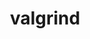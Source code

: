 ---
title: "valgrind"
layout: cache
categories: [package, develop]
meta: {"compilers": ["gcc@11.4.0", "gcc@13.2.0", "gcc@13.3.0"], "num_specs": 230, "num_specs_by_stack": {"e4s": 10, "ml-linux-aarch64-cpu": 54, "ml-linux-aarch64-cuda": 56, "ml-linux-x86_64-cpu": 54, "ml-linux-x86_64-cuda": 56, "root": 230}, "oss": ["ubuntu22.04", "ubuntu24.04"], "platforms": ["linux"], "stacks": ["e4s", "ml-linux-aarch64-cpu", "ml-linux-aarch64-cuda", "ml-linux-x86_64-cpu", "ml-linux-x86_64-cuda", "root"], "targets": ["aarch64", "x86_64_v3"], "versions": ["3.23.0", "3.24.0", "3.25.1"]}
spec_details: [{"compiler": "gcc@13.2.0", "hash": "22qlzxeekqyqksdrlsyqpg5eafohynbr", "os": "ubuntu24.04", "platform": "linux", "size": "-", "stacks": ["ml-linux-x86_64-cuda", "root"], "target": "x86_64_v3", "variants": ["+boost", "build_system=autotools", "libs:=shared,static", "+mpi", "+only64bit", "~ubsan"], "versions": ["3.24.0"]}, {"compiler": "gcc@13.2.0", "hash": "26brirrsz5l6ty5f3ppqgaju2anxxdu3", "os": "ubuntu24.04", "platform": "linux", "size": "-", "stacks": ["ml-linux-aarch64-cuda", "root"], "target": "aarch64", "variants": ["+boost", "build_system=autotools", "libs:=shared,static", "+mpi", "+only64bit", "~ubsan"], "versions": ["3.24.0"]}, {"compiler": "gcc@13.2.0", "hash": "27qethtl73kdmt3iw5wtqrot3gskrwjf", "os": "ubuntu24.04", "platform": "linux", "size": "-", "stacks": ["ml-linux-x86_64-cuda", "root"], "target": "x86_64_v3", "variants": ["+boost", "build_system=autotools", "libs:=shared,static", "+mpi", "+only64bit", "~ubsan"], "versions": ["3.24.0"]}, {"compiler": "gcc@13.2.0", "hash": "2cexy5lybykwvqpkk466whb63gr6zouc", "os": "ubuntu24.04", "platform": "linux", "size": "-", "stacks": ["ml-linux-x86_64-cuda", "root"], "target": "x86_64_v3", "variants": ["+boost", "build_system=autotools", "libs:=shared,static", "+mpi", "+only64bit", "~ubsan"], "versions": ["3.24.0"]}, {"compiler": "gcc@13.2.0", "hash": "2diotxsrzn2riw6fc6sc2c3wqjkyyrjg", "os": "ubuntu24.04", "platform": "linux", "size": "-", "stacks": ["ml-linux-x86_64-cuda", "root"], "target": "x86_64_v3", "variants": ["+boost", "build_system=autotools", "libs:=shared,static", "+mpi", "+only64bit", "~ubsan"], "versions": ["3.24.0"]}, {"compiler": "gcc@13.2.0", "hash": "2dq353m6r3orfm4jspkm5synma5y2iqg", "os": "ubuntu24.04", "platform": "linux", "size": "-", "stacks": ["ml-linux-x86_64-cpu", "root"], "target": "x86_64_v3", "variants": ["+boost", "build_system=autotools", "libs:=shared,static", "+mpi", "+only64bit", "~ubsan"], "versions": ["3.24.0"]}, {"compiler": "gcc@13.2.0", "hash": "2fselui73hwp7wqmhmgqwjtopveqne2s", "os": "ubuntu24.04", "platform": "linux", "size": "-", "stacks": ["ml-linux-x86_64-cpu", "root"], "target": "x86_64_v3", "variants": ["+boost", "build_system=autotools", "libs:=shared,static", "+mpi", "+only64bit", "~ubsan"], "versions": ["3.24.0"]}, {"compiler": "gcc@13.2.0", "hash": "2lwmy52vgvffwqbam3ce7ucmu5wmk634", "os": "ubuntu24.04", "platform": "linux", "size": "-", "stacks": ["ml-linux-aarch64-cpu", "root"], "target": "aarch64", "variants": ["+boost", "build_system=autotools", "libs:=shared,static", "+mpi", "+only64bit", "~ubsan"], "versions": ["3.25.1"]}, {"compiler": "gcc@13.2.0", "hash": "2o4tsrxzgiiwgmo6fmuelop2mmoihg73", "os": "ubuntu24.04", "platform": "linux", "size": "-", "stacks": ["ml-linux-aarch64-cuda", "root"], "target": "aarch64", "variants": ["+boost", "build_system=autotools", "libs:=shared,static", "+mpi", "+only64bit", "~ubsan"], "versions": ["3.25.1"]}, {"compiler": "gcc@13.2.0", "hash": "2oga54tlylzpszwqtvqk65jrt54fpxd6", "os": "ubuntu24.04", "platform": "linux", "size": "-", "stacks": ["ml-linux-aarch64-cpu", "root"], "target": "aarch64", "variants": ["+boost", "build_system=autotools", "libs:=shared,static", "+mpi", "+only64bit", "~ubsan"], "versions": ["3.25.1"]}, {"compiler": "gcc@13.2.0", "hash": "2t5hf6rrihtkn43yjdui77nlzvkaxdd7", "os": "ubuntu24.04", "platform": "linux", "size": "-", "stacks": ["ml-linux-x86_64-cpu", "root"], "target": "x86_64_v3", "variants": ["+boost", "build_system=autotools", "libs:=shared,static", "+mpi", "+only64bit", "~ubsan"], "versions": ["3.24.0"]}, {"compiler": "gcc@13.2.0", "hash": "2tawsnenks3xo37vgnn47csbus7npern", "os": "ubuntu24.04", "platform": "linux", "size": "-", "stacks": ["ml-linux-x86_64-cuda", "root"], "target": "x86_64_v3", "variants": ["+boost", "build_system=autotools", "libs:=shared,static", "+mpi", "+only64bit", "~ubsan"], "versions": ["3.25.1"]}, {"compiler": "gcc@13.2.0", "hash": "2th3fye6umlklraqcij5dd45xdjb5j5i", "os": "ubuntu24.04", "platform": "linux", "size": "-", "stacks": ["ml-linux-aarch64-cpu", "root"], "target": "aarch64", "variants": ["+boost", "build_system=autotools", "libs:=shared,static", "+mpi", "+only64bit", "~ubsan"], "versions": ["3.25.1"]}, {"compiler": "gcc@13.2.0", "hash": "2uc6fgbu3v6ywyk4vtjrcpt2wnad6nv2", "os": "ubuntu24.04", "platform": "linux", "size": "-", "stacks": ["ml-linux-aarch64-cpu", "root"], "target": "aarch64", "variants": ["+boost", "build_system=autotools", "libs:=shared,static", "+mpi", "+only64bit", "~ubsan"], "versions": ["3.24.0"]}, {"compiler": "gcc@13.2.0", "hash": "2xld5ekgzitcnn2ovrpo6e45huy3na26", "os": "ubuntu24.04", "platform": "linux", "size": "-", "stacks": ["ml-linux-aarch64-cuda", "root"], "target": "aarch64", "variants": ["+boost", "build_system=autotools", "libs:=shared,static", "+mpi", "+only64bit", "~ubsan"], "versions": ["3.25.1"]}, {"compiler": "gcc@13.2.0", "hash": "33qpyxltxeg4ukukzqcmtuonpwh2jj3n", "os": "ubuntu24.04", "platform": "linux", "size": "-", "stacks": ["ml-linux-aarch64-cpu", "root"], "target": "aarch64", "variants": ["+boost", "build_system=autotools", "libs:=shared,static", "+mpi", "+only64bit", "~ubsan"], "versions": ["3.25.1"]}, {"compiler": "gcc@13.2.0", "hash": "35xxfhr452wi3amn2lzwlcxso22uyvmy", "os": "ubuntu24.04", "platform": "linux", "size": "-", "stacks": ["ml-linux-aarch64-cpu", "root"], "target": "aarch64", "variants": ["+boost", "build_system=autotools", "libs:=shared,static", "+mpi", "+only64bit", "~ubsan"], "versions": ["3.24.0"]}, {"compiler": "gcc@13.2.0", "hash": "3mfzvrjihplqjiu73y6zpritnak4unus", "os": "ubuntu24.04", "platform": "linux", "size": "-", "stacks": ["ml-linux-x86_64-cuda", "root"], "target": "x86_64_v3", "variants": ["+boost", "build_system=autotools", "libs:=shared,static", "+mpi", "+only64bit", "~ubsan"], "versions": ["3.24.0"]}, {"compiler": "gcc@13.2.0", "hash": "3zxo7q66n7ykurzgotzh3n72svjqcsm2", "os": "ubuntu24.04", "platform": "linux", "size": "-", "stacks": ["ml-linux-x86_64-cuda", "root"], "target": "x86_64_v3", "variants": ["+boost", "build_system=autotools", "libs:=shared,static", "+mpi", "+only64bit", "~ubsan"], "versions": ["3.25.1"]}, {"compiler": "gcc@13.2.0", "hash": "4g2otyibgwr2aodonuro6zxenik5mpoy", "os": "ubuntu24.04", "platform": "linux", "size": "-", "stacks": ["ml-linux-x86_64-cuda", "root"], "target": "x86_64_v3", "variants": ["+boost", "build_system=autotools", "libs:=shared,static", "+mpi", "+only64bit", "~ubsan"], "versions": ["3.25.1"]}, {"compiler": "gcc@13.2.0", "hash": "4gpbbh7m43qdxk2ibmcuziqspsigwb6e", "os": "ubuntu24.04", "platform": "linux", "size": "-", "stacks": ["ml-linux-aarch64-cuda", "root"], "target": "aarch64", "variants": ["+boost", "build_system=autotools", "libs:=shared,static", "+mpi", "+only64bit", "~ubsan"], "versions": ["3.24.0"]}, {"compiler": "gcc@13.2.0", "hash": "4rjmrjf2b6yupldqf4qup5jpspul6ecb", "os": "ubuntu24.04", "platform": "linux", "size": "-", "stacks": ["ml-linux-aarch64-cuda", "root"], "target": "aarch64", "variants": ["+boost", "build_system=autotools", "libs:=shared,static", "+mpi", "+only64bit", "~ubsan"], "versions": ["3.25.1"]}, {"compiler": "gcc@13.2.0", "hash": "5b65loxcp2bsw6ar77czfhkn6box5lsr", "os": "ubuntu24.04", "platform": "linux", "size": "-", "stacks": ["ml-linux-aarch64-cpu", "root"], "target": "aarch64", "variants": ["+boost", "build_system=autotools", "libs:=shared,static", "+mpi", "+only64bit", "~ubsan"], "versions": ["3.25.1"]}, {"compiler": "gcc@13.2.0", "hash": "5ep53tus67jvs7yaasq57qlmhb5u6wmy", "os": "ubuntu24.04", "platform": "linux", "size": "-", "stacks": ["ml-linux-aarch64-cpu", "root"], "target": "aarch64", "variants": ["+boost", "build_system=autotools", "libs:=shared,static", "+mpi", "+only64bit", "~ubsan"], "versions": ["3.24.0"]}, {"compiler": "gcc@13.2.0", "hash": "5jojpm4rlbi2kmkbxi5usozneuktrbgo", "os": "ubuntu24.04", "platform": "linux", "size": "-", "stacks": ["ml-linux-aarch64-cpu", "root"], "target": "aarch64", "variants": ["+boost", "build_system=autotools", "libs:=shared,static", "+mpi", "+only64bit", "~ubsan"], "versions": ["3.25.1"]}, {"compiler": "gcc@13.2.0", "hash": "5jz6wlgz2333pllxoxigdowqojsyt3gk", "os": "ubuntu24.04", "platform": "linux", "size": "-", "stacks": ["ml-linux-x86_64-cuda", "root"], "target": "x86_64_v3", "variants": ["+boost", "build_system=autotools", "libs:=shared,static", "+mpi", "+only64bit", "~ubsan"], "versions": ["3.23.0"]}, {"compiler": "gcc@13.2.0", "hash": "5ow6bpnpfsivpxevwxfgk6exjrddqzma", "os": "ubuntu24.04", "platform": "linux", "size": "-", "stacks": ["ml-linux-aarch64-cuda", "root"], "target": "aarch64", "variants": ["+boost", "build_system=autotools", "libs:=shared,static", "+mpi", "+only64bit", "~ubsan"], "versions": ["3.24.0"]}, {"compiler": "gcc@13.2.0", "hash": "5vim2qchvlell3ib4v4n7naorhjeunvl", "os": "ubuntu24.04", "platform": "linux", "size": "-", "stacks": ["ml-linux-x86_64-cpu", "root"], "target": "x86_64_v3", "variants": ["+boost", "build_system=autotools", "libs:=shared,static", "+mpi", "+only64bit", "~ubsan"], "versions": ["3.23.0"]}, {"compiler": "gcc@13.2.0", "hash": "5y56mi5o57uputlb6oovbotmxhpcdu3p", "os": "ubuntu24.04", "platform": "linux", "size": "-", "stacks": ["ml-linux-x86_64-cpu", "root"], "target": "x86_64_v3", "variants": ["+boost", "build_system=autotools", "libs:=shared,static", "+mpi", "+only64bit", "~ubsan"], "versions": ["3.24.0"]}, {"compiler": "gcc@13.2.0", "hash": "5zj2lw2fejuejz4h4yqkqgnenctyrh3b", "os": "ubuntu24.04", "platform": "linux", "size": "-", "stacks": ["ml-linux-aarch64-cuda", "root"], "target": "aarch64", "variants": ["+boost", "build_system=autotools", "libs:=shared,static", "+mpi", "+only64bit", "~ubsan"], "versions": ["3.24.0"]}, {"compiler": "gcc@13.2.0", "hash": "63aepcyldwyi4rdxss3f76oeqnnbjhph", "os": "ubuntu24.04", "platform": "linux", "size": "-", "stacks": ["ml-linux-aarch64-cuda", "root"], "target": "aarch64", "variants": ["+boost", "build_system=autotools", "libs:=shared,static", "+mpi", "+only64bit", "~ubsan"], "versions": ["3.24.0"]}, {"compiler": "gcc@13.2.0", "hash": "63yaobgg2q6aq5cwvbgvakfvporc7o35", "os": "ubuntu24.04", "platform": "linux", "size": "-", "stacks": ["ml-linux-x86_64-cuda", "root"], "target": "x86_64_v3", "variants": ["+boost", "build_system=autotools", "libs:=shared,static", "+mpi", "+only64bit", "~ubsan"], "versions": ["3.24.0"]}, {"compiler": "gcc@13.2.0", "hash": "6am26fe4pgdznryjptgizqitt6ozdyrt", "os": "ubuntu24.04", "platform": "linux", "size": "-", "stacks": ["ml-linux-x86_64-cpu", "root"], "target": "x86_64_v3", "variants": ["+boost", "build_system=autotools", "libs:=shared,static", "+mpi", "+only64bit", "~ubsan"], "versions": ["3.24.0"]}, {"compiler": "gcc@13.2.0", "hash": "6eiym644jveakyrs2kyp554smubqpnno", "os": "ubuntu24.04", "platform": "linux", "size": "-", "stacks": ["ml-linux-x86_64-cuda", "root"], "target": "x86_64_v3", "variants": ["+boost", "build_system=autotools", "libs:=shared,static", "+mpi", "+only64bit", "~ubsan"], "versions": ["3.24.0"]}, {"compiler": "gcc@13.2.0", "hash": "6hskpp7ual4l4wysf2xdf6qphj2as5dc", "os": "ubuntu24.04", "platform": "linux", "size": "-", "stacks": ["ml-linux-aarch64-cuda", "root"], "target": "aarch64", "variants": ["+boost", "build_system=autotools", "libs:=shared,static", "+mpi", "+only64bit", "~ubsan"], "versions": ["3.25.1"]}, {"compiler": "gcc@13.3.0", "hash": "6y5jbuis5o357zhat4742kxd7cfbtpx6", "os": "ubuntu24.04", "platform": "linux", "size": "-", "stacks": ["ml-linux-aarch64-cuda", "root"], "target": "aarch64", "variants": ["+boost", "build_system=autotools", "libs:=shared,static", "+mpi", "+only64bit", "~ubsan"], "versions": ["3.25.1"]}, {"compiler": "gcc@13.2.0", "hash": "6yiywcol3cxqewg426lhxuv6np7bqhed", "os": "ubuntu24.04", "platform": "linux", "size": "-", "stacks": ["ml-linux-x86_64-cuda", "root"], "target": "x86_64_v3", "variants": ["+boost", "build_system=autotools", "libs:=shared,static", "+mpi", "+only64bit", "~ubsan"], "versions": ["3.24.0"]}, {"compiler": "gcc@13.2.0", "hash": "72sv5f65uk2zvie2sg3qynszpjegu2g2", "os": "ubuntu24.04", "platform": "linux", "size": "-", "stacks": ["ml-linux-x86_64-cpu", "root"], "target": "x86_64_v3", "variants": ["+boost", "build_system=autotools", "libs:=shared,static", "+mpi", "+only64bit", "~ubsan"], "versions": ["3.25.1"]}, {"compiler": "gcc@13.2.0", "hash": "72tan7hjyeoie56gfkswhjoitsxqx5kg", "os": "ubuntu24.04", "platform": "linux", "size": "-", "stacks": ["ml-linux-aarch64-cpu", "root"], "target": "aarch64", "variants": ["+boost", "build_system=autotools", "libs:=shared,static", "+mpi", "+only64bit", "~ubsan"], "versions": ["3.24.0"]}, {"compiler": "gcc@11.4.0", "hash": "73rwnq3e5dkzxa6ssxdxbsaymqflghfg", "os": "ubuntu22.04", "platform": "linux", "size": "-", "stacks": ["e4s", "root"], "target": "x86_64_v3", "variants": ["+boost", "build_system=autotools", "libs:=shared,static", "+mpi", "+only64bit", "~ubsan"], "versions": ["3.25.1"]}, {"compiler": "gcc@13.2.0", "hash": "77he2kvmx42alwdba2fnlm4gczvm5zw5", "os": "ubuntu24.04", "platform": "linux", "size": "-", "stacks": ["ml-linux-x86_64-cuda", "root"], "target": "x86_64_v3", "variants": ["+boost", "build_system=autotools", "libs:=shared,static", "+mpi", "+only64bit", "~ubsan"], "versions": ["3.25.1"]}, {"compiler": "gcc@13.2.0", "hash": "7a5yjziif2ndbgt2dbjsp5prbjuib4by", "os": "ubuntu24.04", "platform": "linux", "size": "-", "stacks": ["ml-linux-x86_64-cpu", "root"], "target": "x86_64_v3", "variants": ["+boost", "build_system=autotools", "libs:=shared,static", "+mpi", "+only64bit", "~ubsan"], "versions": ["3.25.1"]}, {"compiler": "gcc@13.2.0", "hash": "7bebvbuymrtnz22dlyoa7h53kxdjyiu6", "os": "ubuntu24.04", "platform": "linux", "size": "-", "stacks": ["ml-linux-x86_64-cuda", "root"], "target": "x86_64_v3", "variants": ["+boost", "build_system=autotools", "libs:=shared,static", "+mpi", "+only64bit", "~ubsan"], "versions": ["3.24.0"]}, {"compiler": "gcc@13.2.0", "hash": "7wpm2w3hrvjxgjxfvxcfyvghypdoq67k", "os": "ubuntu24.04", "platform": "linux", "size": "-", "stacks": ["ml-linux-aarch64-cpu", "root"], "target": "aarch64", "variants": ["+boost", "build_system=autotools", "libs:=shared,static", "+mpi", "+only64bit", "~ubsan"], "versions": ["3.24.0"]}, {"compiler": "gcc@13.2.0", "hash": "7yjaim7fjljuxpbhyts2pgieyt6hecil", "os": "ubuntu24.04", "platform": "linux", "size": "-", "stacks": ["ml-linux-aarch64-cpu", "root"], "target": "aarch64", "variants": ["+boost", "build_system=autotools", "libs:=shared,static", "+mpi", "+only64bit", "~ubsan"], "versions": ["3.25.1"]}, {"compiler": "gcc@13.2.0", "hash": "a4sdor5seqbcygelgfmpe5fdjba2qwhu", "os": "ubuntu24.04", "platform": "linux", "size": "-", "stacks": ["ml-linux-x86_64-cpu", "root"], "target": "x86_64_v3", "variants": ["+boost", "build_system=autotools", "libs:=shared,static", "+mpi", "+only64bit", "~ubsan"], "versions": ["3.24.0"]}, {"compiler": "gcc@13.2.0", "hash": "a4zjs6ykiirrazv254ouwubu6m3nrwbb", "os": "ubuntu24.04", "platform": "linux", "size": "-", "stacks": ["ml-linux-aarch64-cuda", "root"], "target": "aarch64", "variants": ["+boost", "build_system=autotools", "libs:=shared,static", "+mpi", "+only64bit", "~ubsan"], "versions": ["3.24.0"]}, {"compiler": "gcc@13.3.0", "hash": "aalf2223tyns7n4p24rta2c47ejqyu2t", "os": "ubuntu24.04", "platform": "linux", "size": "-", "stacks": ["ml-linux-aarch64-cuda", "root"], "target": "aarch64", "variants": ["+boost", "build_system=autotools", "libs:=shared,static", "+mpi", "+only64bit", "~ubsan"], "versions": ["3.25.1"]}, {"compiler": "gcc@13.2.0", "hash": "ab3csadlellifillfnvva47tu6jfg2x6", "os": "ubuntu24.04", "platform": "linux", "size": "-", "stacks": ["ml-linux-aarch64-cuda", "root"], "target": "aarch64", "variants": ["+boost", "build_system=autotools", "libs:=shared,static", "+mpi", "+only64bit", "~ubsan"], "versions": ["3.24.0"]}, {"compiler": "gcc@13.2.0", "hash": "agjqfmc3s7j5ockqrc4cwgyxdcsafkeq", "os": "ubuntu24.04", "platform": "linux", "size": "-", "stacks": ["ml-linux-aarch64-cuda", "root"], "target": "aarch64", "variants": ["+boost", "build_system=autotools", "libs:=shared,static", "+mpi", "+only64bit", "~ubsan"], "versions": ["3.24.0"]}, {"compiler": "gcc@13.2.0", "hash": "aiuhkcffdsaonza3o2e3uwqzuqe65u3b", "os": "ubuntu24.04", "platform": "linux", "size": "-", "stacks": ["ml-linux-x86_64-cuda", "root"], "target": "x86_64_v3", "variants": ["+boost", "build_system=autotools", "libs:=shared,static", "+mpi", "+only64bit", "~ubsan"], "versions": ["3.24.0"]}, {"compiler": "gcc@13.2.0", "hash": "ajhtxk53ztdmn62dvmepfbpxekbixpqe", "os": "ubuntu24.04", "platform": "linux", "size": "-", "stacks": ["ml-linux-x86_64-cuda", "root"], "target": "x86_64_v3", "variants": ["+boost", "build_system=autotools", "libs:=shared,static", "+mpi", "+only64bit", "~ubsan"], "versions": ["3.24.0"]}, {"compiler": "gcc@13.2.0", "hash": "alsnh5eirzytmolbvvw3eih3msh3ugcl", "os": "ubuntu24.04", "platform": "linux", "size": "-", "stacks": ["ml-linux-x86_64-cpu", "root"], "target": "x86_64_v3", "variants": ["+boost", "build_system=autotools", "libs:=shared,static", "+mpi", "+only64bit", "~ubsan"], "versions": ["3.25.1"]}, {"compiler": "gcc@13.2.0", "hash": "aowcs5cqyjz72wc7zqyeehhjbeuvyrpw", "os": "ubuntu24.04", "platform": "linux", "size": "-", "stacks": ["ml-linux-x86_64-cpu", "root"], "target": "x86_64_v3", "variants": ["+boost", "build_system=autotools", "libs:=shared,static", "+mpi", "+only64bit", "~ubsan"], "versions": ["3.24.0"]}, {"compiler": "gcc@11.4.0", "hash": "ayc4zbmigpn7iqdxkxuao26qlx4dm4kb", "os": "ubuntu22.04", "platform": "linux", "size": "-", "stacks": ["e4s", "root"], "target": "x86_64_v3", "variants": ["+boost", "build_system=autotools", "libs:=shared,static", "+mpi", "+only64bit", "~ubsan"], "versions": ["3.25.1"]}, {"compiler": "gcc@13.2.0", "hash": "aztahwdthw5ad2agjwh7vl6dj4mnqhpr", "os": "ubuntu24.04", "platform": "linux", "size": "-", "stacks": ["ml-linux-aarch64-cpu", "root"], "target": "aarch64", "variants": ["+boost", "build_system=autotools", "libs:=shared,static", "+mpi", "+only64bit", "~ubsan"], "versions": ["3.25.1"]}, {"compiler": "gcc@13.2.0", "hash": "b6ej6f67pq5un7l5fcexexr3fmdnhrgo", "os": "ubuntu24.04", "platform": "linux", "size": "-", "stacks": ["ml-linux-aarch64-cpu", "root"], "target": "aarch64", "variants": ["+boost", "build_system=autotools", "libs:=shared,static", "+mpi", "+only64bit", "~ubsan"], "versions": ["3.24.0"]}, {"compiler": "gcc@13.2.0", "hash": "b7afz5xh6a5jgkugkydl5eemy4s6vnky", "os": "ubuntu24.04", "platform": "linux", "size": "-", "stacks": ["ml-linux-aarch64-cpu", "root"], "target": "aarch64", "variants": ["+boost", "build_system=autotools", "libs:=shared,static", "+mpi", "+only64bit", "~ubsan"], "versions": ["3.24.0"]}, {"compiler": "gcc@13.2.0", "hash": "bk3ob5s75qhivfmygyh7kwfhbblv2klq", "os": "ubuntu24.04", "platform": "linux", "size": "-", "stacks": ["ml-linux-x86_64-cuda", "root"], "target": "x86_64_v3", "variants": ["+boost", "build_system=autotools", "libs:=shared,static", "+mpi", "+only64bit", "~ubsan"], "versions": ["3.25.1"]}, {"compiler": "gcc@13.2.0", "hash": "bo4u7sbqsx77d6lnsw222nmod76u5wqu", "os": "ubuntu24.04", "platform": "linux", "size": "-", "stacks": ["ml-linux-x86_64-cuda", "root"], "target": "x86_64_v3", "variants": ["+boost", "build_system=autotools", "libs:=shared,static", "+mpi", "+only64bit", "~ubsan"], "versions": ["3.25.1"]}, {"compiler": "gcc@13.2.0", "hash": "bruqewdhp5pmy5dvigj5y4g4iha53pji", "os": "ubuntu24.04", "platform": "linux", "size": "-", "stacks": ["ml-linux-aarch64-cuda", "root"], "target": "aarch64", "variants": ["+boost", "build_system=autotools", "libs:=shared,static", "+mpi", "+only64bit", "~ubsan"], "versions": ["3.24.0"]}, {"compiler": "gcc@13.2.0", "hash": "bu4vd7lmi73cz4hwyydn2lf6ejcgyd5m", "os": "ubuntu24.04", "platform": "linux", "size": "-", "stacks": ["ml-linux-x86_64-cuda", "root"], "target": "x86_64_v3", "variants": ["+boost", "build_system=autotools", "libs:=shared,static", "+mpi", "+only64bit", "~ubsan"], "versions": ["3.24.0"]}, {"compiler": "gcc@13.2.0", "hash": "bxmr7xpzofrwzeime4xkg7f5vxh5rgwp", "os": "ubuntu24.04", "platform": "linux", "size": "-", "stacks": ["ml-linux-x86_64-cpu", "root"], "target": "x86_64_v3", "variants": ["+boost", "build_system=autotools", "libs:=shared,static", "+mpi", "+only64bit", "~ubsan"], "versions": ["3.24.0"]}, {"compiler": "gcc@13.2.0", "hash": "bxztkthwbx4hsly6si2elgkjryqlo6tx", "os": "ubuntu24.04", "platform": "linux", "size": "-", "stacks": ["ml-linux-aarch64-cuda", "root"], "target": "aarch64", "variants": ["+boost", "build_system=autotools", "libs:=shared,static", "+mpi", "+only64bit", "~ubsan"], "versions": ["3.24.0"]}, {"compiler": "gcc@13.2.0", "hash": "c2nsepu6be7v3hnyri265op3qoyvdcyy", "os": "ubuntu24.04", "platform": "linux", "size": "-", "stacks": ["ml-linux-aarch64-cpu", "root"], "target": "aarch64", "variants": ["+boost", "build_system=autotools", "libs:=shared,static", "+mpi", "+only64bit", "~ubsan"], "versions": ["3.24.0"]}, {"compiler": "gcc@13.2.0", "hash": "c2rvom2shoky2shj77vdk422rfopgluw", "os": "ubuntu24.04", "platform": "linux", "size": "-", "stacks": ["ml-linux-aarch64-cuda", "root"], "target": "aarch64", "variants": ["+boost", "build_system=autotools", "libs:=shared,static", "+mpi", "+only64bit", "~ubsan"], "versions": ["3.24.0"]}, {"compiler": "gcc@13.2.0", "hash": "c2zfe3xge5b4nqrwqqj6ga7apo5d2gmh", "os": "ubuntu24.04", "platform": "linux", "size": "-", "stacks": ["ml-linux-x86_64-cpu", "root"], "target": "x86_64_v3", "variants": ["+boost", "build_system=autotools", "libs:=shared,static", "+mpi", "+only64bit", "~ubsan"], "versions": ["3.25.1"]}, {"compiler": "gcc@13.2.0", "hash": "cfjnmpljyeukslmeqbanwswtaup2x5zf", "os": "ubuntu24.04", "platform": "linux", "size": "-", "stacks": ["ml-linux-aarch64-cuda", "root"], "target": "aarch64", "variants": ["+boost", "build_system=autotools", "libs:=shared,static", "+mpi", "+only64bit", "~ubsan"], "versions": ["3.23.0"]}, {"compiler": "gcc@13.2.0", "hash": "cgn4fyddi3klliyk4dghfevwgbrdy32e", "os": "ubuntu24.04", "platform": "linux", "size": "-", "stacks": ["ml-linux-aarch64-cpu", "root"], "target": "aarch64", "variants": ["+boost", "build_system=autotools", "libs:=shared,static", "+mpi", "+only64bit", "~ubsan"], "versions": ["3.24.0"]}, {"compiler": "gcc@13.2.0", "hash": "cxzg3ad3rjnne4jnh3rq6oveharn7kzb", "os": "ubuntu24.04", "platform": "linux", "size": "-", "stacks": ["ml-linux-aarch64-cpu", "root"], "target": "aarch64", "variants": ["+boost", "build_system=autotools", "libs:=shared,static", "+mpi", "+only64bit", "~ubsan"], "versions": ["3.24.0"]}, {"compiler": "gcc@13.2.0", "hash": "d3pt675tlqq5ymbur2dik6gf5nkuc7mz", "os": "ubuntu24.04", "platform": "linux", "size": "-", "stacks": ["ml-linux-aarch64-cuda", "root"], "target": "aarch64", "variants": ["+boost", "build_system=autotools", "libs:=shared,static", "+mpi", "+only64bit", "~ubsan"], "versions": ["3.24.0"]}, {"compiler": "gcc@13.2.0", "hash": "d5dh25hwew4vbcvt2socw2hisdehgz4t", "os": "ubuntu24.04", "platform": "linux", "size": "-", "stacks": ["ml-linux-aarch64-cpu", "root"], "target": "aarch64", "variants": ["+boost", "build_system=autotools", "libs:=shared,static", "+mpi", "+only64bit", "~ubsan"], "versions": ["3.24.0"]}, {"compiler": "gcc@13.2.0", "hash": "d73bhsu77vsyl7l5534w4b2wsakvjryc", "os": "ubuntu24.04", "platform": "linux", "size": "-", "stacks": ["ml-linux-aarch64-cuda", "root"], "target": "aarch64", "variants": ["+boost", "build_system=autotools", "libs:=shared,static", "+mpi", "+only64bit", "~ubsan"], "versions": ["3.24.0"]}, {"compiler": "gcc@13.2.0", "hash": "de5chyqhzda3vl2wabfxwjx62jwtoc7h", "os": "ubuntu24.04", "platform": "linux", "size": "-", "stacks": ["ml-linux-aarch64-cpu", "root"], "target": "aarch64", "variants": ["+boost", "build_system=autotools", "libs:=shared,static", "+mpi", "+only64bit", "~ubsan"], "versions": ["3.24.0"]}, {"compiler": "gcc@13.2.0", "hash": "djy3oez5chocegrv7knx6pn4q7al6q36", "os": "ubuntu24.04", "platform": "linux", "size": "-", "stacks": ["ml-linux-aarch64-cpu", "root"], "target": "aarch64", "variants": ["+boost", "build_system=autotools", "libs:=shared,static", "+mpi", "+only64bit", "~ubsan"], "versions": ["3.24.0"]}, {"compiler": "gcc@13.2.0", "hash": "dlvk2loqzfp4fa6lrl5qompcdnoslcnj", "os": "ubuntu24.04", "platform": "linux", "size": "-", "stacks": ["ml-linux-x86_64-cuda", "root"], "target": "x86_64_v3", "variants": ["+boost", "build_system=autotools", "libs:=shared,static", "+mpi", "+only64bit", "~ubsan"], "versions": ["3.24.0"]}, {"compiler": "gcc@13.2.0", "hash": "dm6ryd65rfhczyqqddbfghf7loc2kdxi", "os": "ubuntu24.04", "platform": "linux", "size": "-", "stacks": ["ml-linux-aarch64-cuda", "root"], "target": "aarch64", "variants": ["+boost", "build_system=autotools", "libs:=shared,static", "+mpi", "+only64bit", "~ubsan"], "versions": ["3.24.0"]}, {"compiler": "gcc@11.4.0", "hash": "doan4q2sngpfnulgsy6xakknaufohwup", "os": "ubuntu22.04", "platform": "linux", "size": "-", "stacks": ["e4s", "root"], "target": "x86_64_v3", "variants": ["+boost", "build_system=autotools", "libs:=shared,static", "+mpi", "+only64bit", "~ubsan"], "versions": ["3.25.1"]}, {"compiler": "gcc@13.2.0", "hash": "dr3cqle3o5ssa7kyw2xom6f55ig3it64", "os": "ubuntu24.04", "platform": "linux", "size": "-", "stacks": ["ml-linux-aarch64-cuda", "root"], "target": "aarch64", "variants": ["+boost", "build_system=autotools", "libs:=shared,static", "+mpi", "+only64bit", "~ubsan"], "versions": ["3.24.0"]}, {"compiler": "gcc@13.2.0", "hash": "dricw35ionnmimqp3m3scvlolfznyx75", "os": "ubuntu24.04", "platform": "linux", "size": "-", "stacks": ["ml-linux-x86_64-cpu", "root"], "target": "x86_64_v3", "variants": ["+boost", "build_system=autotools", "libs:=shared,static", "+mpi", "+only64bit", "~ubsan"], "versions": ["3.25.1"]}, {"compiler": "gcc@13.2.0", "hash": "drzjpa75ksuq4rujckb4mv2qgaoxd7sv", "os": "ubuntu24.04", "platform": "linux", "size": "-", "stacks": ["ml-linux-x86_64-cpu", "root"], "target": "x86_64_v3", "variants": ["+boost", "build_system=autotools", "libs:=shared,static", "+mpi", "+only64bit", "~ubsan"], "versions": ["3.23.0"]}, {"compiler": "gcc@13.2.0", "hash": "dz2kwimabti2koqtix7t53gf6qun62tw", "os": "ubuntu24.04", "platform": "linux", "size": "-", "stacks": ["ml-linux-aarch64-cuda", "root"], "target": "aarch64", "variants": ["+boost", "build_system=autotools", "libs:=shared,static", "+mpi", "+only64bit", "~ubsan"], "versions": ["3.25.1"]}, {"compiler": "gcc@13.2.0", "hash": "dzetjhkdlx24ort4a35zhmsxbu5veblc", "os": "ubuntu24.04", "platform": "linux", "size": "-", "stacks": ["ml-linux-aarch64-cuda", "root"], "target": "aarch64", "variants": ["+boost", "build_system=autotools", "libs:=shared,static", "+mpi", "+only64bit", "~ubsan"], "versions": ["3.24.0"]}, {"compiler": "gcc@13.2.0", "hash": "emddde6mtgpbpgenlfyszyhnyoxdpna3", "os": "ubuntu24.04", "platform": "linux", "size": "-", "stacks": ["ml-linux-x86_64-cpu", "root"], "target": "x86_64_v3", "variants": ["+boost", "build_system=autotools", "libs:=shared,static", "+mpi", "+only64bit", "~ubsan"], "versions": ["3.24.0"]}, {"compiler": "gcc@13.2.0", "hash": "euzlvlu4uxeliop55nqfsggplctwjpxz", "os": "ubuntu24.04", "platform": "linux", "size": "-", "stacks": ["ml-linux-aarch64-cuda", "root"], "target": "aarch64", "variants": ["+boost", "build_system=autotools", "libs:=shared,static", "+mpi", "+only64bit", "~ubsan"], "versions": ["3.24.0"]}, {"compiler": "gcc@13.2.0", "hash": "exbgyj5cymqfrtcktzvtrexfffndrog5", "os": "ubuntu24.04", "platform": "linux", "size": "-", "stacks": ["ml-linux-x86_64-cpu", "root"], "target": "x86_64_v3", "variants": ["+boost", "build_system=autotools", "libs:=shared,static", "+mpi", "+only64bit", "~ubsan"], "versions": ["3.25.1"]}, {"compiler": "gcc@13.2.0", "hash": "f2sco3qipdxdlejsnidpglwxbgclunzt", "os": "ubuntu24.04", "platform": "linux", "size": "-", "stacks": ["ml-linux-aarch64-cuda", "root"], "target": "aarch64", "variants": ["+boost", "build_system=autotools", "libs:=shared,static", "+mpi", "+only64bit", "~ubsan"], "versions": ["3.24.0"]}, {"compiler": "gcc@13.2.0", "hash": "fciu7z4k6kqkkn2c4kafshyt5exqog6s", "os": "ubuntu24.04", "platform": "linux", "size": "-", "stacks": ["ml-linux-x86_64-cuda", "root"], "target": "x86_64_v3", "variants": ["+boost", "build_system=autotools", "libs:=shared,static", "+mpi", "+only64bit", "~ubsan"], "versions": ["3.25.1"]}, {"compiler": "gcc@13.2.0", "hash": "fcqlk25yj4ouer7s5gqzmp7kosfyatsw", "os": "ubuntu24.04", "platform": "linux", "size": "-", "stacks": ["ml-linux-aarch64-cpu", "root"], "target": "aarch64", "variants": ["+boost", "build_system=autotools", "libs:=shared,static", "+mpi", "+only64bit", "~ubsan"], "versions": ["3.25.1"]}, {"compiler": "gcc@13.2.0", "hash": "fgfyzuxdkb3vlcbcrwytnjswrhxn6ing", "os": "ubuntu24.04", "platform": "linux", "size": "-", "stacks": ["ml-linux-x86_64-cpu", "root"], "target": "x86_64_v3", "variants": ["+boost", "build_system=autotools", "libs:=shared,static", "+mpi", "+only64bit", "~ubsan"], "versions": ["3.24.0"]}, {"compiler": "gcc@13.2.0", "hash": "fsqfx5z5cylr3vbfjzcdtpedbslsdeoy", "os": "ubuntu24.04", "platform": "linux", "size": "-", "stacks": ["ml-linux-aarch64-cuda", "root"], "target": "aarch64", "variants": ["+boost", "build_system=autotools", "libs:=shared,static", "+mpi", "+only64bit", "~ubsan"], "versions": ["3.25.1"]}, {"compiler": "gcc@13.2.0", "hash": "futy4k7m5fratkka6xywpyomkqffab4u", "os": "ubuntu24.04", "platform": "linux", "size": "-", "stacks": ["ml-linux-x86_64-cuda", "root"], "target": "x86_64_v3", "variants": ["+boost", "build_system=autotools", "libs:=shared,static", "+mpi", "+only64bit", "~ubsan"], "versions": ["3.24.0"]}, {"compiler": "gcc@13.2.0", "hash": "fxe2expgev7dusaunkihiwad7lhjmy3u", "os": "ubuntu24.04", "platform": "linux", "size": "-", "stacks": ["ml-linux-x86_64-cuda", "root"], "target": "x86_64_v3", "variants": ["+boost", "build_system=autotools", "libs:=shared,static", "+mpi", "+only64bit", "~ubsan"], "versions": ["3.24.0"]}, {"compiler": "gcc@13.2.0", "hash": "fxit6fkmwm7fz33srk7u3noe7iwt7kbg", "os": "ubuntu24.04", "platform": "linux", "size": "-", "stacks": ["ml-linux-x86_64-cuda", "root"], "target": "x86_64_v3", "variants": ["+boost", "build_system=autotools", "libs:=shared,static", "+mpi", "+only64bit", "~ubsan"], "versions": ["3.24.0"]}, {"compiler": "gcc@13.2.0", "hash": "fzp3mz5avdcl5ov67xihu5jrd4khfz4q", "os": "ubuntu24.04", "platform": "linux", "size": "-", "stacks": ["ml-linux-aarch64-cpu", "root"], "target": "aarch64", "variants": ["+boost", "build_system=autotools", "libs:=shared,static", "+mpi", "+only64bit", "~ubsan"], "versions": ["3.24.0"]}, {"compiler": "gcc@13.2.0", "hash": "g2pkpwgg4mraxibnlf4fk54nyatfzeau", "os": "ubuntu24.04", "platform": "linux", "size": "-", "stacks": ["ml-linux-x86_64-cpu", "root"], "target": "x86_64_v3", "variants": ["+boost", "build_system=autotools", "libs:=shared,static", "+mpi", "+only64bit", "~ubsan"], "versions": ["3.25.1"]}, {"compiler": "gcc@13.2.0", "hash": "ga7mbr3sgfksr55vlvd2exepznqwtjlz", "os": "ubuntu24.04", "platform": "linux", "size": "-", "stacks": ["ml-linux-x86_64-cuda", "root"], "target": "x86_64_v3", "variants": ["+boost", "build_system=autotools", "libs:=shared,static", "+mpi", "+only64bit", "~ubsan"], "versions": ["3.24.0"]}, {"compiler": "gcc@13.2.0", "hash": "ghwobksvacsek46i5l6qbx3kwyfjfpc4", "os": "ubuntu24.04", "platform": "linux", "size": "-", "stacks": ["ml-linux-aarch64-cpu", "root"], "target": "aarch64", "variants": ["+boost", "build_system=autotools", "libs:=shared,static", "+mpi", "+only64bit", "~ubsan"], "versions": ["3.24.0"]}, {"compiler": "gcc@13.2.0", "hash": "gsgtmxfcxzu2llhktimxwkqgzn5pbbbw", "os": "ubuntu24.04", "platform": "linux", "size": "-", "stacks": ["ml-linux-x86_64-cuda", "root"], "target": "x86_64_v3", "variants": ["+boost", "build_system=autotools", "libs:=shared,static", "+mpi", "+only64bit", "~ubsan"], "versions": ["3.24.0"]}, {"compiler": "gcc@13.2.0", "hash": "gvgstumjlktq3fclpi4ga32copmgn7sv", "os": "ubuntu24.04", "platform": "linux", "size": "-", "stacks": ["ml-linux-x86_64-cpu", "root"], "target": "x86_64_v3", "variants": ["+boost", "build_system=autotools", "libs:=shared,static", "+mpi", "+only64bit", "~ubsan"], "versions": ["3.24.0"]}, {"compiler": "gcc@13.2.0", "hash": "gvsypzp2vxkxpbnd4wnkbuzdtt32m6pi", "os": "ubuntu24.04", "platform": "linux", "size": "-", "stacks": ["ml-linux-x86_64-cpu", "root"], "target": "x86_64_v3", "variants": ["+boost", "build_system=autotools", "libs:=shared,static", "+mpi", "+only64bit", "~ubsan"], "versions": ["3.24.0"]}, {"compiler": "gcc@13.2.0", "hash": "h4ccl3kgw67fy6hilx3rdq4qpaxhxdyp", "os": "ubuntu24.04", "platform": "linux", "size": "-", "stacks": ["ml-linux-aarch64-cuda", "root"], "target": "aarch64", "variants": ["+boost", "build_system=autotools", "libs:=shared,static", "+mpi", "+only64bit", "~ubsan"], "versions": ["3.24.0"]}, {"compiler": "gcc@13.2.0", "hash": "h4eovcqkijdtlctyeshopv2xpydcfptw", "os": "ubuntu24.04", "platform": "linux", "size": "-", "stacks": ["ml-linux-aarch64-cuda", "root"], "target": "aarch64", "variants": ["+boost", "build_system=autotools", "libs:=shared,static", "+mpi", "+only64bit", "~ubsan"], "versions": ["3.24.0"]}, {"compiler": "gcc@13.2.0", "hash": "h7iy23qpllxi5u74d4j6af5rnybv4axo", "os": "ubuntu24.04", "platform": "linux", "size": "-", "stacks": ["ml-linux-aarch64-cuda", "root"], "target": "aarch64", "variants": ["+boost", "build_system=autotools", "libs:=shared,static", "+mpi", "+only64bit", "~ubsan"], "versions": ["3.24.0"]}, {"compiler": "gcc@13.2.0", "hash": "hahx25hw3nk27qa4vxdyipiuhcpgcc6w", "os": "ubuntu24.04", "platform": "linux", "size": "-", "stacks": ["ml-linux-aarch64-cpu", "root"], "target": "aarch64", "variants": ["+boost", "build_system=autotools", "libs:=shared,static", "+mpi", "+only64bit", "~ubsan"], "versions": ["3.25.1"]}, {"compiler": "gcc@13.2.0", "hash": "haufcyb7jcjn6rhexs2j2jjbin6bxr34", "os": "ubuntu24.04", "platform": "linux", "size": "-", "stacks": ["ml-linux-x86_64-cuda", "root"], "target": "x86_64_v3", "variants": ["+boost", "build_system=autotools", "libs:=shared,static", "+mpi", "+only64bit", "~ubsan"], "versions": ["3.23.0"]}, {"compiler": "gcc@13.2.0", "hash": "hdlqksvgl53zacquut3s5uud5b6vc3w2", "os": "ubuntu24.04", "platform": "linux", "size": "-", "stacks": ["ml-linux-x86_64-cpu", "root"], "target": "x86_64_v3", "variants": ["+boost", "build_system=autotools", "libs:=shared,static", "+mpi", "+only64bit", "~ubsan"], "versions": ["3.25.1"]}, {"compiler": "gcc@13.2.0", "hash": "hf2jyxleqr2aqbs5xsw7zy2dbyokuctd", "os": "ubuntu24.04", "platform": "linux", "size": "-", "stacks": ["ml-linux-x86_64-cpu", "root"], "target": "x86_64_v3", "variants": ["+boost", "build_system=autotools", "libs:=shared,static", "+mpi", "+only64bit", "~ubsan"], "versions": ["3.24.0"]}, {"compiler": "gcc@13.2.0", "hash": "hihelf3x5qyrm6gacpvfph4ui7srqvfi", "os": "ubuntu24.04", "platform": "linux", "size": "-", "stacks": ["ml-linux-aarch64-cpu", "root"], "target": "aarch64", "variants": ["+boost", "build_system=autotools", "libs:=shared,static", "+mpi", "+only64bit", "~ubsan"], "versions": ["3.24.0"]}, {"compiler": "gcc@13.2.0", "hash": "hpnktyj3o7uxfywbofxcpkfgbvwshwby", "os": "ubuntu24.04", "platform": "linux", "size": "-", "stacks": ["ml-linux-aarch64-cuda", "root"], "target": "aarch64", "variants": ["+boost", "build_system=autotools", "libs:=shared,static", "+mpi", "+only64bit", "~ubsan"], "versions": ["3.25.1"]}, {"compiler": "gcc@13.2.0", "hash": "hvnz2ewg6ujkmmwso3mrrbjsxivhsz6t", "os": "ubuntu24.04", "platform": "linux", "size": "-", "stacks": ["ml-linux-aarch64-cuda", "root"], "target": "aarch64", "variants": ["+boost", "build_system=autotools", "libs:=shared,static", "+mpi", "+only64bit", "~ubsan"], "versions": ["3.24.0"]}, {"compiler": "gcc@13.2.0", "hash": "hvuiz6ea6xvzd3qyrkntpuw4vwov4nph", "os": "ubuntu24.04", "platform": "linux", "size": "-", "stacks": ["ml-linux-x86_64-cuda", "root"], "target": "x86_64_v3", "variants": ["+boost", "build_system=autotools", "libs:=shared,static", "+mpi", "+only64bit", "~ubsan"], "versions": ["3.24.0"]}, {"compiler": "gcc@13.2.0", "hash": "i5ghdevhgcvzy2r3ms2yzog7pn4jfqzs", "os": "ubuntu24.04", "platform": "linux", "size": "-", "stacks": ["ml-linux-aarch64-cpu", "root"], "target": "aarch64", "variants": ["+boost", "build_system=autotools", "libs:=shared,static", "+mpi", "+only64bit", "~ubsan"], "versions": ["3.24.0"]}, {"compiler": "gcc@13.2.0", "hash": "i5p64dd2erohnkxmlxgzqjxgcak5glqm", "os": "ubuntu24.04", "platform": "linux", "size": "-", "stacks": ["ml-linux-x86_64-cuda", "root"], "target": "x86_64_v3", "variants": ["+boost", "build_system=autotools", "libs:=shared,static", "+mpi", "+only64bit", "~ubsan"], "versions": ["3.24.0"]}, {"compiler": "gcc@13.2.0", "hash": "ibwzvdgo223kbxo4cjqb2n235pib3hy4", "os": "ubuntu24.04", "platform": "linux", "size": "-", "stacks": ["ml-linux-x86_64-cuda", "root"], "target": "x86_64_v3", "variants": ["+boost", "build_system=autotools", "libs:=shared,static", "+mpi", "+only64bit", "~ubsan"], "versions": ["3.24.0"]}, {"compiler": "gcc@13.2.0", "hash": "icdmhszdb5gwaicekpage4f3gvb2chan", "os": "ubuntu24.04", "platform": "linux", "size": "-", "stacks": ["ml-linux-x86_64-cpu", "root"], "target": "x86_64_v3", "variants": ["+boost", "build_system=autotools", "libs:=shared,static", "+mpi", "+only64bit", "~ubsan"], "versions": ["3.25.1"]}, {"compiler": "gcc@13.3.0", "hash": "ii467rvfwpkfmopes3wof6dkto53zxp5", "os": "ubuntu24.04", "platform": "linux", "size": "-", "stacks": ["ml-linux-x86_64-cuda", "root"], "target": "x86_64_v3", "variants": ["+boost", "build_system=autotools", "libs:=shared,static", "+mpi", "+only64bit", "~ubsan"], "versions": ["3.25.1"]}, {"compiler": "gcc@13.2.0", "hash": "is3z26fr6dziohawbyrds4hqnedojzc6", "os": "ubuntu24.04", "platform": "linux", "size": "-", "stacks": ["ml-linux-aarch64-cpu", "root"], "target": "aarch64", "variants": ["+boost", "build_system=autotools", "libs:=shared,static", "+mpi", "+only64bit", "~ubsan"], "versions": ["3.24.0"]}, {"compiler": "gcc@11.4.0", "hash": "iyq5fhhz26cebzyq4tcor5yfiffiio3q", "os": "ubuntu22.04", "platform": "linux", "size": "-", "stacks": ["e4s", "root"], "target": "x86_64_v3", "variants": ["+boost", "build_system=autotools", "libs:=shared,static", "+mpi", "+only64bit", "~ubsan"], "versions": ["3.25.1"]}, {"compiler": "gcc@13.2.0", "hash": "iz63yrza44pxujdygdojciyafyhld6h7", "os": "ubuntu24.04", "platform": "linux", "size": "-", "stacks": ["ml-linux-aarch64-cuda", "root"], "target": "aarch64", "variants": ["+boost", "build_system=autotools", "libs:=shared,static", "+mpi", "+only64bit", "~ubsan"], "versions": ["3.25.1"]}, {"compiler": "gcc@13.2.0", "hash": "j4mvnwygc5yzk5rgskwfzmnh7ignezuo", "os": "ubuntu24.04", "platform": "linux", "size": "-", "stacks": ["ml-linux-aarch64-cpu", "root"], "target": "aarch64", "variants": ["+boost", "build_system=autotools", "libs:=shared,static", "+mpi", "+only64bit", "~ubsan"], "versions": ["3.25.1"]}, {"compiler": "gcc@13.2.0", "hash": "ja46bdbpgw3lohdq7spsmynnz5dpwjwn", "os": "ubuntu24.04", "platform": "linux", "size": "-", "stacks": ["ml-linux-aarch64-cpu", "root"], "target": "aarch64", "variants": ["+boost", "build_system=autotools", "libs:=shared,static", "+mpi", "+only64bit", "~ubsan"], "versions": ["3.24.0"]}, {"compiler": "gcc@13.3.0", "hash": "jg2ip66qnhdigl6ti6xcow3zjhbsjubw", "os": "ubuntu24.04", "platform": "linux", "size": "-", "stacks": ["ml-linux-aarch64-cpu", "root"], "target": "aarch64", "variants": ["+boost", "build_system=autotools", "libs:=shared,static", "+mpi", "+only64bit", "~ubsan"], "versions": ["3.25.1"]}, {"compiler": "gcc@13.2.0", "hash": "jjdytiqvyn7pdw4t242yl77gvcsoni2o", "os": "ubuntu24.04", "platform": "linux", "size": "-", "stacks": ["ml-linux-aarch64-cuda", "root"], "target": "aarch64", "variants": ["+boost", "build_system=autotools", "libs:=shared,static", "+mpi", "+only64bit", "~ubsan"], "versions": ["3.24.0"]}, {"compiler": "gcc@13.2.0", "hash": "jjk7kdvvbfcdxk4i5c3cmoawwepizsez", "os": "ubuntu24.04", "platform": "linux", "size": "-", "stacks": ["ml-linux-aarch64-cpu", "root"], "target": "aarch64", "variants": ["+boost", "build_system=autotools", "libs:=shared,static", "+mpi", "+only64bit", "~ubsan"], "versions": ["3.25.1"]}, {"compiler": "gcc@13.2.0", "hash": "jxv5wwyv5ky33n5j2f7esccqijoyqigm", "os": "ubuntu24.04", "platform": "linux", "size": "-", "stacks": ["ml-linux-x86_64-cuda", "root"], "target": "x86_64_v3", "variants": ["+boost", "build_system=autotools", "libs:=shared,static", "+mpi", "+only64bit", "~ubsan"], "versions": ["3.25.1"]}, {"compiler": "gcc@13.2.0", "hash": "k2e7hu7an4d35y4rswhrqu7zgsz67pwm", "os": "ubuntu24.04", "platform": "linux", "size": "-", "stacks": ["ml-linux-x86_64-cuda", "root"], "target": "x86_64_v3", "variants": ["+boost", "build_system=autotools", "libs:=shared,static", "+mpi", "+only64bit", "~ubsan"], "versions": ["3.24.0"]}, {"compiler": "gcc@13.2.0", "hash": "kbwna2h2tgqfw564hv3yf44tv2v5ejqs", "os": "ubuntu24.04", "platform": "linux", "size": "-", "stacks": ["ml-linux-aarch64-cpu", "root"], "target": "aarch64", "variants": ["+boost", "build_system=autotools", "libs:=shared,static", "+mpi", "+only64bit", "~ubsan"], "versions": ["3.23.0"]}, {"compiler": "gcc@13.2.0", "hash": "kdf2l6hijj7ca5dnbdxdxymwhl64lrvz", "os": "ubuntu24.04", "platform": "linux", "size": "-", "stacks": ["ml-linux-aarch64-cpu", "root"], "target": "aarch64", "variants": ["+boost", "build_system=autotools", "libs:=shared,static", "+mpi", "+only64bit", "~ubsan"], "versions": ["3.25.1"]}, {"compiler": "gcc@13.2.0", "hash": "kdwpibae4mkfxnhgfpcf7sb6rq56qmoc", "os": "ubuntu24.04", "platform": "linux", "size": "-", "stacks": ["ml-linux-aarch64-cpu", "root"], "target": "aarch64", "variants": ["+boost", "build_system=autotools", "libs:=shared,static", "+mpi", "+only64bit", "~ubsan"], "versions": ["3.24.0"]}, {"compiler": "gcc@13.2.0", "hash": "kehhl76kxoww35gfiwvbjtbwbjndi5lu", "os": "ubuntu24.04", "platform": "linux", "size": "-", "stacks": ["ml-linux-aarch64-cuda", "root"], "target": "aarch64", "variants": ["+boost", "build_system=autotools", "libs:=shared,static", "+mpi", "+only64bit", "~ubsan"], "versions": ["3.25.1"]}, {"compiler": "gcc@13.2.0", "hash": "kily5eataxveu5g4pybdh766nmbv2wlf", "os": "ubuntu24.04", "platform": "linux", "size": "-", "stacks": ["ml-linux-aarch64-cpu", "root"], "target": "aarch64", "variants": ["+boost", "build_system=autotools", "libs:=shared,static", "+mpi", "+only64bit", "~ubsan"], "versions": ["3.24.0"]}, {"compiler": "gcc@13.2.0", "hash": "kj7qh2empjp6qpjf4n7bkccuajebm7w2", "os": "ubuntu24.04", "platform": "linux", "size": "-", "stacks": ["ml-linux-x86_64-cuda", "root"], "target": "x86_64_v3", "variants": ["+boost", "build_system=autotools", "libs:=shared,static", "+mpi", "+only64bit", "~ubsan"], "versions": ["3.25.1"]}, {"compiler": "gcc@13.2.0", "hash": "kp3pp2l4c47ogotsqvjxaoqlck757ngj", "os": "ubuntu24.04", "platform": "linux", "size": "-", "stacks": ["ml-linux-aarch64-cuda", "root"], "target": "aarch64", "variants": ["+boost", "build_system=autotools", "libs:=shared,static", "+mpi", "+only64bit", "~ubsan"], "versions": ["3.25.1"]}, {"compiler": "gcc@13.2.0", "hash": "kpxtlhospy6upabb5pgtq6ofwsip6hqt", "os": "ubuntu24.04", "platform": "linux", "size": "-", "stacks": ["ml-linux-aarch64-cuda", "root"], "target": "aarch64", "variants": ["+boost", "build_system=autotools", "libs:=shared,static", "+mpi", "+only64bit", "~ubsan"], "versions": ["3.24.0"]}, {"compiler": "gcc@13.2.0", "hash": "kvu2vd4vzscmwkn3vc5hp46ncqhijyxn", "os": "ubuntu24.04", "platform": "linux", "size": "-", "stacks": ["ml-linux-x86_64-cuda", "root"], "target": "x86_64_v3", "variants": ["+boost", "build_system=autotools", "libs:=shared,static", "+mpi", "+only64bit", "~ubsan"], "versions": ["3.25.1"]}, {"compiler": "gcc@13.2.0", "hash": "l3mdafoog2id7o4776dm6qzd7bprl44z", "os": "ubuntu24.04", "platform": "linux", "size": "-", "stacks": ["ml-linux-x86_64-cpu", "root"], "target": "x86_64_v3", "variants": ["+boost", "build_system=autotools", "libs:=shared,static", "+mpi", "+only64bit", "~ubsan"], "versions": ["3.24.0"]}, {"compiler": "gcc@13.2.0", "hash": "lblh52d7gl3474vuuztxjop6ca6jpdzp", "os": "ubuntu24.04", "platform": "linux", "size": "-", "stacks": ["ml-linux-aarch64-cuda", "root"], "target": "aarch64", "variants": ["+boost", "build_system=autotools", "libs:=shared,static", "+mpi", "+only64bit", "~ubsan"], "versions": ["3.25.1"]}, {"compiler": "gcc@13.2.0", "hash": "lhavqh35lp4fhcmy2dbqmih5uaahrkom", "os": "ubuntu24.04", "platform": "linux", "size": "-", "stacks": ["ml-linux-x86_64-cpu", "root"], "target": "x86_64_v3", "variants": ["+boost", "build_system=autotools", "libs:=shared,static", "+mpi", "+only64bit", "~ubsan"], "versions": ["3.24.0"]}, {"compiler": "gcc@13.2.0", "hash": "lliopymtwwaogt7bmls6smim22eb24od", "os": "ubuntu24.04", "platform": "linux", "size": "-", "stacks": ["ml-linux-x86_64-cpu", "root"], "target": "x86_64_v3", "variants": ["+boost", "build_system=autotools", "libs:=shared,static", "+mpi", "+only64bit", "~ubsan"], "versions": ["3.24.0"]}, {"compiler": "gcc@13.2.0", "hash": "lsxatcujpr3iw2dgq5ajkglm3cnlchxf", "os": "ubuntu24.04", "platform": "linux", "size": "-", "stacks": ["ml-linux-x86_64-cpu", "root"], "target": "x86_64_v3", "variants": ["+boost", "build_system=autotools", "libs:=shared,static", "+mpi", "+only64bit", "~ubsan"], "versions": ["3.24.0"]}, {"compiler": "gcc@13.2.0", "hash": "maszssgjcjub4fpvwop4mosri7vr3vwm", "os": "ubuntu24.04", "platform": "linux", "size": "-", "stacks": ["ml-linux-x86_64-cpu", "root"], "target": "x86_64_v3", "variants": ["+boost", "build_system=autotools", "libs:=shared,static", "+mpi", "+only64bit", "~ubsan"], "versions": ["3.24.0"]}, {"compiler": "gcc@13.2.0", "hash": "mbgfv2qmkifdsgr2r3rf5ja7ubtu4oih", "os": "ubuntu24.04", "platform": "linux", "size": "-", "stacks": ["ml-linux-x86_64-cuda", "root"], "target": "x86_64_v3", "variants": ["+boost", "build_system=autotools", "libs:=shared,static", "+mpi", "+only64bit", "~ubsan"], "versions": ["3.24.0"]}, {"compiler": "gcc@13.2.0", "hash": "mfjy6pgooyrrzhu7b3chodd2sx63oztv", "os": "ubuntu24.04", "platform": "linux", "size": "-", "stacks": ["ml-linux-aarch64-cuda", "root"], "target": "aarch64", "variants": ["+boost", "build_system=autotools", "libs:=shared,static", "+mpi", "+only64bit", "~ubsan"], "versions": ["3.25.1"]}, {"compiler": "gcc@13.2.0", "hash": "mgkzyqphdbtt74ppazk36nmjvl45fxbs", "os": "ubuntu24.04", "platform": "linux", "size": "-", "stacks": ["ml-linux-aarch64-cuda", "root"], "target": "aarch64", "variants": ["+boost", "build_system=autotools", "libs:=shared,static", "+mpi", "+only64bit", "~ubsan"], "versions": ["3.24.0"]}, {"compiler": "gcc@13.2.0", "hash": "mm6skysdpiqnncizkysv37s7pxvgtr7j", "os": "ubuntu24.04", "platform": "linux", "size": "-", "stacks": ["ml-linux-aarch64-cuda", "root"], "target": "aarch64", "variants": ["+boost", "build_system=autotools", "libs:=shared,static", "+mpi", "+only64bit", "~ubsan"], "versions": ["3.25.1"]}, {"compiler": "gcc@13.2.0", "hash": "mnhpkbx4gqffbsbd6j5ewxk3cpylp5bx", "os": "ubuntu24.04", "platform": "linux", "size": "-", "stacks": ["ml-linux-x86_64-cuda", "root"], "target": "x86_64_v3", "variants": ["+boost", "build_system=autotools", "libs:=shared,static", "+mpi", "+only64bit", "~ubsan"], "versions": ["3.24.0"]}, {"compiler": "gcc@13.2.0", "hash": "moagfwjxyq4rty624srufcejsohpzod2", "os": "ubuntu24.04", "platform": "linux", "size": "-", "stacks": ["ml-linux-x86_64-cuda", "root"], "target": "x86_64_v3", "variants": ["+boost", "build_system=autotools", "libs:=shared,static", "+mpi", "+only64bit", "~ubsan"], "versions": ["3.25.1"]}, {"compiler": "gcc@13.2.0", "hash": "mtoiyeo2kwv5p7nld6qgml77kulkmfpl", "os": "ubuntu24.04", "platform": "linux", "size": "-", "stacks": ["ml-linux-aarch64-cuda", "root"], "target": "aarch64", "variants": ["+boost", "build_system=autotools", "libs:=shared,static", "+mpi", "+only64bit", "~ubsan"], "versions": ["3.23.0"]}, {"compiler": "gcc@13.2.0", "hash": "mubgvlb2byof2rt6r2x5ptdgcz3tje7b", "os": "ubuntu24.04", "platform": "linux", "size": "-", "stacks": ["ml-linux-x86_64-cpu", "root"], "target": "x86_64_v3", "variants": ["+boost", "build_system=autotools", "libs:=shared,static", "+mpi", "+only64bit", "~ubsan"], "versions": ["3.24.0"]}, {"compiler": "gcc@11.4.0", "hash": "mvrv2nm22wjz5tj2m27kua43y5tbzhcv", "os": "ubuntu22.04", "platform": "linux", "size": "-", "stacks": ["e4s", "root"], "target": "x86_64_v3", "variants": ["+boost", "build_system=autotools", "libs:=shared,static", "+mpi", "+only64bit", "~ubsan"], "versions": ["3.25.1"]}, {"compiler": "gcc@13.2.0", "hash": "mwsgwkmvxqbtxabnzc77lkao7barsygx", "os": "ubuntu24.04", "platform": "linux", "size": "-", "stacks": ["ml-linux-aarch64-cuda", "root"], "target": "aarch64", "variants": ["+boost", "build_system=autotools", "libs:=shared,static", "+mpi", "+only64bit", "~ubsan"], "versions": ["3.25.1"]}, {"compiler": "gcc@13.2.0", "hash": "n4c7j3shhxhyq2aclk57kwgi5rbjg4ak", "os": "ubuntu24.04", "platform": "linux", "size": "-", "stacks": ["ml-linux-aarch64-cpu", "root"], "target": "aarch64", "variants": ["+boost", "build_system=autotools", "libs:=shared,static", "+mpi", "+only64bit", "~ubsan"], "versions": ["3.24.0"]}, {"compiler": "gcc@13.2.0", "hash": "ncbufvajkwvlwnvst2hdbvhgjkpe3jmh", "os": "ubuntu24.04", "platform": "linux", "size": "-", "stacks": ["ml-linux-aarch64-cpu", "root"], "target": "aarch64", "variants": ["+boost", "build_system=autotools", "libs:=shared,static", "+mpi", "+only64bit", "~ubsan"], "versions": ["3.24.0"]}, {"compiler": "gcc@13.2.0", "hash": "ncevpwn23uk7pzfeetqdtucqakxbtumv", "os": "ubuntu24.04", "platform": "linux", "size": "-", "stacks": ["ml-linux-x86_64-cpu", "root"], "target": "x86_64_v3", "variants": ["+boost", "build_system=autotools", "libs:=shared,static", "+mpi", "+only64bit", "~ubsan"], "versions": ["3.25.1"]}, {"compiler": "gcc@13.2.0", "hash": "nxmalx2fz2nqxdbpoznqudbj47cz7nlb", "os": "ubuntu24.04", "platform": "linux", "size": "-", "stacks": ["ml-linux-x86_64-cpu", "root"], "target": "x86_64_v3", "variants": ["+boost", "build_system=autotools", "libs:=shared,static", "+mpi", "+only64bit", "~ubsan"], "versions": ["3.24.0"]}, {"compiler": "gcc@13.2.0", "hash": "oclsdwvif7coylz2vott47eie6xartxr", "os": "ubuntu24.04", "platform": "linux", "size": "-", "stacks": ["ml-linux-x86_64-cuda", "root"], "target": "x86_64_v3", "variants": ["+boost", "build_system=autotools", "libs:=shared,static", "+mpi", "+only64bit", "~ubsan"], "versions": ["3.24.0"]}, {"compiler": "gcc@13.2.0", "hash": "omkzbs7jln6qkjhkqcvz4mwnypstkv73", "os": "ubuntu24.04", "platform": "linux", "size": "-", "stacks": ["ml-linux-x86_64-cpu", "root"], "target": "x86_64_v3", "variants": ["+boost", "build_system=autotools", "libs:=shared,static", "+mpi", "+only64bit", "~ubsan"], "versions": ["3.25.1"]}, {"compiler": "gcc@13.2.0", "hash": "oqc63q4ufqcrkureghunryxrngi36pz7", "os": "ubuntu24.04", "platform": "linux", "size": "-", "stacks": ["ml-linux-x86_64-cpu", "root"], "target": "x86_64_v3", "variants": ["+boost", "build_system=autotools", "libs:=shared,static", "+mpi", "+only64bit", "~ubsan"], "versions": ["3.24.0"]}, {"compiler": "gcc@13.2.0", "hash": "otjow7qqppazodyeurgchckzjojbaupl", "os": "ubuntu24.04", "platform": "linux", "size": "-", "stacks": ["ml-linux-x86_64-cpu", "root"], "target": "x86_64_v3", "variants": ["+boost", "build_system=autotools", "libs:=shared,static", "+mpi", "+only64bit", "~ubsan"], "versions": ["3.24.0"]}, {"compiler": "gcc@13.2.0", "hash": "p7snbpbx7ahq2cprsttzacggbvoppg2v", "os": "ubuntu24.04", "platform": "linux", "size": "-", "stacks": ["ml-linux-x86_64-cuda", "root"], "target": "x86_64_v3", "variants": ["+boost", "build_system=autotools", "libs:=shared,static", "+mpi", "+only64bit", "~ubsan"], "versions": ["3.25.1"]}, {"compiler": "gcc@13.2.0", "hash": "p7yo5u3lrvaalcazyhlfgd4i7ytxapqq", "os": "ubuntu24.04", "platform": "linux", "size": "-", "stacks": ["ml-linux-aarch64-cpu", "root"], "target": "aarch64", "variants": ["+boost", "build_system=autotools", "libs:=shared,static", "+mpi", "+only64bit", "~ubsan"], "versions": ["3.23.0"]}, {"compiler": "gcc@13.2.0", "hash": "pb6yzoaxlssdwen7g7qyodwemnwyorze", "os": "ubuntu24.04", "platform": "linux", "size": "-", "stacks": ["ml-linux-aarch64-cuda", "root"], "target": "aarch64", "variants": ["+boost", "build_system=autotools", "libs:=shared,static", "+mpi", "+only64bit", "~ubsan"], "versions": ["3.24.0"]}, {"compiler": "gcc@13.2.0", "hash": "pg3lwuc3bf3nzkhepixri4asqqa3as5w", "os": "ubuntu24.04", "platform": "linux", "size": "-", "stacks": ["ml-linux-aarch64-cuda", "root"], "target": "aarch64", "variants": ["+boost", "build_system=autotools", "libs:=shared,static", "+mpi", "+only64bit", "~ubsan"], "versions": ["3.24.0"]}, {"compiler": "gcc@13.3.0", "hash": "pt567q3qzo4mmswmipci5j6lj56vgrku", "os": "ubuntu24.04", "platform": "linux", "size": "-", "stacks": ["ml-linux-x86_64-cpu", "root"], "target": "x86_64_v3", "variants": ["+boost", "build_system=autotools", "libs:=shared,static", "+mpi", "+only64bit", "~ubsan"], "versions": ["3.25.1"]}, {"compiler": "gcc@13.2.0", "hash": "pwamnvq7ms46f57lwofn5ujaisynec4m", "os": "ubuntu24.04", "platform": "linux", "size": "-", "stacks": ["ml-linux-aarch64-cpu", "root"], "target": "aarch64", "variants": ["+boost", "build_system=autotools", "libs:=shared,static", "+mpi", "+only64bit", "~ubsan"], "versions": ["3.24.0"]}, {"compiler": "gcc@13.2.0", "hash": "q63mdjnfkizrykdramsq6nzz53edyand", "os": "ubuntu24.04", "platform": "linux", "size": "-", "stacks": ["ml-linux-x86_64-cpu", "root"], "target": "x86_64_v3", "variants": ["+boost", "build_system=autotools", "libs:=shared,static", "+mpi", "+only64bit", "~ubsan"], "versions": ["3.24.0"]}, {"compiler": "gcc@13.2.0", "hash": "qbxcahudajd55h4nhgd3anejarprp7a5", "os": "ubuntu24.04", "platform": "linux", "size": "-", "stacks": ["ml-linux-x86_64-cuda", "root"], "target": "x86_64_v3", "variants": ["+boost", "build_system=autotools", "libs:=shared,static", "+mpi", "+only64bit", "~ubsan"], "versions": ["3.24.0"]}, {"compiler": "gcc@13.2.0", "hash": "qhtnzo7eup4soidtyo6otiqirmbu7642", "os": "ubuntu24.04", "platform": "linux", "size": "-", "stacks": ["ml-linux-x86_64-cpu", "root"], "target": "x86_64_v3", "variants": ["+boost", "build_system=autotools", "libs:=shared,static", "+mpi", "+only64bit", "~ubsan"], "versions": ["3.25.1"]}, {"compiler": "gcc@13.2.0", "hash": "qisrccys76fknpfjhprakec77dn2duos", "os": "ubuntu24.04", "platform": "linux", "size": "-", "stacks": ["ml-linux-aarch64-cpu", "root"], "target": "aarch64", "variants": ["+boost", "build_system=autotools", "libs:=shared,static", "+mpi", "+only64bit", "~ubsan"], "versions": ["3.24.0"]}, {"compiler": "gcc@13.2.0", "hash": "qmpxwsym5vlnciydlkkr7bl2myyepn3q", "os": "ubuntu24.04", "platform": "linux", "size": "-", "stacks": ["ml-linux-x86_64-cpu", "root"], "target": "x86_64_v3", "variants": ["+boost", "build_system=autotools", "libs:=shared,static", "+mpi", "+only64bit", "~ubsan"], "versions": ["3.24.0"]}, {"compiler": "gcc@13.2.0", "hash": "r2d6oos2wulwu5d2xphh4widf2ygwax7", "os": "ubuntu24.04", "platform": "linux", "size": "-", "stacks": ["ml-linux-aarch64-cuda", "root"], "target": "aarch64", "variants": ["+boost", "build_system=autotools", "libs:=shared,static", "+mpi", "+only64bit", "~ubsan"], "versions": ["3.24.0"]}, {"compiler": "gcc@13.2.0", "hash": "r7zygdci5ize2uemmcrsrwsgth54qs7p", "os": "ubuntu24.04", "platform": "linux", "size": "-", "stacks": ["ml-linux-aarch64-cpu", "root"], "target": "aarch64", "variants": ["+boost", "build_system=autotools", "libs:=shared,static", "+mpi", "+only64bit", "~ubsan"], "versions": ["3.25.1"]}, {"compiler": "gcc@13.2.0", "hash": "rdkytjqr4gu4agd72j76oolgzr2r6rm7", "os": "ubuntu24.04", "platform": "linux", "size": "-", "stacks": ["ml-linux-x86_64-cuda", "root"], "target": "x86_64_v3", "variants": ["+boost", "build_system=autotools", "libs:=shared,static", "+mpi", "+only64bit", "~ubsan"], "versions": ["3.24.0"]}, {"compiler": "gcc@13.2.0", "hash": "rdsnoysy732wnwrhjhnxm2lxaak3dxqs", "os": "ubuntu24.04", "platform": "linux", "size": "-", "stacks": ["ml-linux-x86_64-cpu", "root"], "target": "x86_64_v3", "variants": ["+boost", "build_system=autotools", "libs:=shared,static", "+mpi", "+only64bit", "~ubsan"], "versions": ["3.24.0"]}, {"compiler": "gcc@13.2.0", "hash": "rfs2wsxwins2jbakdhkz3gybl2fvrimm", "os": "ubuntu24.04", "platform": "linux", "size": "-", "stacks": ["ml-linux-x86_64-cuda", "root"], "target": "x86_64_v3", "variants": ["+boost", "build_system=autotools", "libs:=shared,static", "+mpi", "+only64bit", "~ubsan"], "versions": ["3.24.0"]}, {"compiler": "gcc@13.2.0", "hash": "rlt7c7gdcd4xirmhgke43whuxydqud6v", "os": "ubuntu24.04", "platform": "linux", "size": "-", "stacks": ["ml-linux-aarch64-cpu", "root"], "target": "aarch64", "variants": ["+boost", "build_system=autotools", "libs:=shared,static", "+mpi", "+only64bit", "~ubsan"], "versions": ["3.24.0"]}, {"compiler": "gcc@13.2.0", "hash": "rnrvjvtpc4esvrstgyhmxy4u2cf5znhp", "os": "ubuntu24.04", "platform": "linux", "size": "-", "stacks": ["ml-linux-aarch64-cpu", "root"], "target": "aarch64", "variants": ["+boost", "build_system=autotools", "libs:=shared,static", "+mpi", "+only64bit", "~ubsan"], "versions": ["3.24.0"]}, {"compiler": "gcc@11.4.0", "hash": "rpuy47sz37c5eyitl4dp46cvu7f2mqqt", "os": "ubuntu22.04", "platform": "linux", "size": "-", "stacks": ["e4s", "root"], "target": "x86_64_v3", "variants": ["+boost", "build_system=autotools", "libs:=shared,static", "+mpi", "+only64bit", "~ubsan"], "versions": ["3.25.1"]}, {"compiler": "gcc@13.2.0", "hash": "rqaiqlci6j5srhuyjkyg2e7mltievmj6", "os": "ubuntu24.04", "platform": "linux", "size": "-", "stacks": ["ml-linux-x86_64-cuda", "root"], "target": "x86_64_v3", "variants": ["+boost", "build_system=autotools", "libs:=shared,static", "+mpi", "+only64bit", "~ubsan"], "versions": ["3.24.0"]}, {"compiler": "gcc@13.2.0", "hash": "rudsoqegmzjfun2arzcgn5bm4zr7ks7x", "os": "ubuntu24.04", "platform": "linux", "size": "-", "stacks": ["ml-linux-aarch64-cuda", "root"], "target": "aarch64", "variants": ["+boost", "build_system=autotools", "libs:=shared,static", "+mpi", "+only64bit", "~ubsan"], "versions": ["3.25.1"]}, {"compiler": "gcc@13.2.0", "hash": "ruvp3rbb5fqdfh7xlghnkoxgzasdcrda", "os": "ubuntu24.04", "platform": "linux", "size": "-", "stacks": ["ml-linux-x86_64-cuda", "root"], "target": "x86_64_v3", "variants": ["+boost", "build_system=autotools", "libs:=shared,static", "+mpi", "+only64bit", "~ubsan"], "versions": ["3.24.0"]}, {"compiler": "gcc@13.2.0", "hash": "rwtid2hpksdjs77gzyu3swgtkcewn2ao", "os": "ubuntu24.04", "platform": "linux", "size": "-", "stacks": ["ml-linux-x86_64-cuda", "root"], "target": "x86_64_v3", "variants": ["+boost", "build_system=autotools", "libs:=shared,static", "+mpi", "+only64bit", "~ubsan"], "versions": ["3.24.0"]}, {"compiler": "gcc@13.2.0", "hash": "rymr5ux5ttwqbtzh4jqnukfwuymmk3ab", "os": "ubuntu24.04", "platform": "linux", "size": "-", "stacks": ["ml-linux-x86_64-cuda", "root"], "target": "x86_64_v3", "variants": ["+boost", "build_system=autotools", "libs:=shared,static", "+mpi", "+only64bit", "~ubsan"], "versions": ["3.25.1"]}, {"compiler": "gcc@11.4.0", "hash": "siyyo3nupdmsrtdqyjbooxo6rmvmzfwb", "os": "ubuntu22.04", "platform": "linux", "size": "-", "stacks": ["e4s", "root"], "target": "x86_64_v3", "variants": ["+boost", "build_system=autotools", "libs:=shared,static", "+mpi", "+only64bit", "~ubsan"], "versions": ["3.25.1"]}, {"compiler": "gcc@13.2.0", "hash": "sk3kxsmyxuqq6so66y7ufibq3f2ljidd", "os": "ubuntu24.04", "platform": "linux", "size": "-", "stacks": ["ml-linux-x86_64-cuda", "root"], "target": "x86_64_v3", "variants": ["+boost", "build_system=autotools", "libs:=shared,static", "+mpi", "+only64bit", "~ubsan"], "versions": ["3.24.0"]}, {"compiler": "gcc@13.2.0", "hash": "skefcrzw5gb5ajczkai4f6kqzwpi7nx7", "os": "ubuntu24.04", "platform": "linux", "size": "-", "stacks": ["ml-linux-aarch64-cuda", "root"], "target": "aarch64", "variants": ["+boost", "build_system=autotools", "libs:=shared,static", "+mpi", "+only64bit", "~ubsan"], "versions": ["3.24.0"]}, {"compiler": "gcc@13.2.0", "hash": "sv2dw4bqhirk75ype5hbejegjmvwr6ae", "os": "ubuntu24.04", "platform": "linux", "size": "-", "stacks": ["ml-linux-aarch64-cuda", "root"], "target": "aarch64", "variants": ["+boost", "build_system=autotools", "libs:=shared,static", "+mpi", "+only64bit", "~ubsan"], "versions": ["3.23.0"]}, {"compiler": "gcc@13.2.0", "hash": "tdtygozeu7fqjmmswyltm7rra3w2g3fd", "os": "ubuntu24.04", "platform": "linux", "size": "-", "stacks": ["ml-linux-aarch64-cpu", "root"], "target": "aarch64", "variants": ["+boost", "build_system=autotools", "libs:=shared,static", "+mpi", "+only64bit", "~ubsan"], "versions": ["3.24.0"]}, {"compiler": "gcc@13.2.0", "hash": "tflmbzpw5o52t6dl4zjtoxcbuyphklqc", "os": "ubuntu24.04", "platform": "linux", "size": "-", "stacks": ["ml-linux-aarch64-cpu", "root"], "target": "aarch64", "variants": ["+boost", "build_system=autotools", "libs:=shared,static", "+mpi", "+only64bit", "~ubsan"], "versions": ["3.24.0"]}, {"compiler": "gcc@13.2.0", "hash": "tthsorroe7i3joef2n2prq2bgik5hihw", "os": "ubuntu24.04", "platform": "linux", "size": "-", "stacks": ["ml-linux-aarch64-cuda", "root"], "target": "aarch64", "variants": ["+boost", "build_system=autotools", "libs:=shared,static", "+mpi", "+only64bit", "~ubsan"], "versions": ["3.25.1"]}, {"compiler": "gcc@11.4.0", "hash": "tudctuoaqvnmw2hyi4prncjdsuzpocrk", "os": "ubuntu22.04", "platform": "linux", "size": "-", "stacks": ["e4s", "root"], "target": "x86_64_v3", "variants": ["+boost", "build_system=autotools", "libs:=shared,static", "+mpi", "+only64bit", "~ubsan"], "versions": ["3.25.1"]}, {"compiler": "gcc@13.2.0", "hash": "u2nnv7fcbwr4rxkes7szutnatvzz76ca", "os": "ubuntu24.04", "platform": "linux", "size": "-", "stacks": ["ml-linux-aarch64-cpu", "root"], "target": "aarch64", "variants": ["+boost", "build_system=autotools", "libs:=shared,static", "+mpi", "+only64bit", "~ubsan"], "versions": ["3.25.1"]}, {"compiler": "gcc@13.2.0", "hash": "u3gfigdr6ftuffqz4oi6natltidgi6yx", "os": "ubuntu24.04", "platform": "linux", "size": "-", "stacks": ["ml-linux-x86_64-cpu", "root"], "target": "x86_64_v3", "variants": ["+boost", "build_system=autotools", "libs:=shared,static", "+mpi", "+only64bit", "~ubsan"], "versions": ["3.25.1"]}, {"compiler": "gcc@13.2.0", "hash": "ubrlrdgwjne3hzslwvpmwjvco6xs6j2d", "os": "ubuntu24.04", "platform": "linux", "size": "-", "stacks": ["ml-linux-x86_64-cuda", "root"], "target": "x86_64_v3", "variants": ["+boost", "build_system=autotools", "libs:=shared,static", "+mpi", "+only64bit", "~ubsan"], "versions": ["3.25.1"]}, {"compiler": "gcc@13.2.0", "hash": "ujwzgift4mam5j5fg2ixz574rhsoghk2", "os": "ubuntu24.04", "platform": "linux", "size": "-", "stacks": ["ml-linux-x86_64-cuda", "root"], "target": "x86_64_v3", "variants": ["+boost", "build_system=autotools", "libs:=shared,static", "+mpi", "+only64bit", "~ubsan"], "versions": ["3.25.1"]}, {"compiler": "gcc@13.2.0", "hash": "uojspov355vfzwxcfhslxcij5prgklae", "os": "ubuntu24.04", "platform": "linux", "size": "-", "stacks": ["ml-linux-aarch64-cpu", "root"], "target": "aarch64", "variants": ["+boost", "build_system=autotools", "libs:=shared,static", "+mpi", "+only64bit", "~ubsan"], "versions": ["3.24.0"]}, {"compiler": "gcc@13.2.0", "hash": "uqayabmlfvh6akjc3cxvnpzwnqyxpxjd", "os": "ubuntu24.04", "platform": "linux", "size": "-", "stacks": ["ml-linux-aarch64-cuda", "root"], "target": "aarch64", "variants": ["+boost", "build_system=autotools", "libs:=shared,static", "+mpi", "+only64bit", "~ubsan"], "versions": ["3.24.0"]}, {"compiler": "gcc@13.2.0", "hash": "uuuqut4ja7n5i3gbfugosrkqfvyu53ev", "os": "ubuntu24.04", "platform": "linux", "size": "-", "stacks": ["ml-linux-aarch64-cpu", "root"], "target": "aarch64", "variants": ["+boost", "build_system=autotools", "libs:=shared,static", "+mpi", "+only64bit", "~ubsan"], "versions": ["3.25.1"]}, {"compiler": "gcc@11.4.0", "hash": "uvmtdnrr3skbwidlns7eqwipckopbu4t", "os": "ubuntu22.04", "platform": "linux", "size": "-", "stacks": ["e4s", "root"], "target": "x86_64_v3", "variants": ["+boost", "build_system=autotools", "libs:=shared,static", "+mpi", "+only64bit", "~ubsan"], "versions": ["3.25.1"]}, {"compiler": "gcc@13.2.0", "hash": "uyztbvizq6e4bzoeektmcsogckfjf3ll", "os": "ubuntu24.04", "platform": "linux", "size": "-", "stacks": ["ml-linux-aarch64-cpu", "root"], "target": "aarch64", "variants": ["+boost", "build_system=autotools", "libs:=shared,static", "+mpi", "+only64bit", "~ubsan"], "versions": ["3.25.1"]}, {"compiler": "gcc@13.2.0", "hash": "v7gubl44cp2moqxgqlbfj6bfrv7uxbob", "os": "ubuntu24.04", "platform": "linux", "size": "-", "stacks": ["ml-linux-x86_64-cuda", "root"], "target": "x86_64_v3", "variants": ["+boost", "build_system=autotools", "libs:=shared,static", "+mpi", "+only64bit", "~ubsan"], "versions": ["3.24.0"]}, {"compiler": "gcc@13.2.0", "hash": "viydv6h5q5bpgpdlx4wzuzptr4dgimhy", "os": "ubuntu24.04", "platform": "linux", "size": "-", "stacks": ["ml-linux-x86_64-cpu", "root"], "target": "x86_64_v3", "variants": ["+boost", "build_system=autotools", "libs:=shared,static", "+mpi", "+only64bit", "~ubsan"], "versions": ["3.24.0"]}, {"compiler": "gcc@13.2.0", "hash": "vnpsbpe6mbhnnad3p2n3cxb6frlmwwqh", "os": "ubuntu24.04", "platform": "linux", "size": "-", "stacks": ["ml-linux-x86_64-cpu", "root"], "target": "x86_64_v3", "variants": ["+boost", "build_system=autotools", "libs:=shared,static", "+mpi", "+only64bit", "~ubsan"], "versions": ["3.23.0"]}, {"compiler": "gcc@13.2.0", "hash": "vqkjamphwhrhhc4awk4hbtxy7t4othge", "os": "ubuntu24.04", "platform": "linux", "size": "-", "stacks": ["ml-linux-x86_64-cpu", "root"], "target": "x86_64_v3", "variants": ["+boost", "build_system=autotools", "libs:=shared,static", "+mpi", "+only64bit", "~ubsan"], "versions": ["3.24.0"]}, {"compiler": "gcc@13.2.0", "hash": "w5khjcp6c4zesu5walmroelmmsfvxn76", "os": "ubuntu24.04", "platform": "linux", "size": "-", "stacks": ["ml-linux-aarch64-cpu", "root"], "target": "aarch64", "variants": ["+boost", "build_system=autotools", "libs:=shared,static", "+mpi", "+only64bit", "~ubsan"], "versions": ["3.24.0"]}, {"compiler": "gcc@13.3.0", "hash": "wbgeaodwglbqjg2bluemsmlycnhg5bjc", "os": "ubuntu24.04", "platform": "linux", "size": "-", "stacks": ["ml-linux-aarch64-cpu", "root"], "target": "aarch64", "variants": ["+boost", "build_system=autotools", "libs:=shared,static", "+mpi", "+only64bit", "~ubsan"], "versions": ["3.25.1"]}, {"compiler": "gcc@13.2.0", "hash": "wfgzd3fgzjr54fvs6vbcmcw2qwtka7af", "os": "ubuntu24.04", "platform": "linux", "size": "-", "stacks": ["ml-linux-aarch64-cuda", "root"], "target": "aarch64", "variants": ["+boost", "build_system=autotools", "libs:=shared,static", "+mpi", "+only64bit", "~ubsan"], "versions": ["3.24.0"]}, {"compiler": "gcc@13.2.0", "hash": "wfluay44x5xvoadko2ctzzsnqxung24c", "os": "ubuntu24.04", "platform": "linux", "size": "-", "stacks": ["ml-linux-x86_64-cpu", "root"], "target": "x86_64_v3", "variants": ["+boost", "build_system=autotools", "libs:=shared,static", "+mpi", "+only64bit", "~ubsan"], "versions": ["3.24.0"]}, {"compiler": "gcc@13.2.0", "hash": "wh7f7w7mt243fc6r7esoo24l4bkzpdrg", "os": "ubuntu24.04", "platform": "linux", "size": "-", "stacks": ["ml-linux-x86_64-cpu", "root"], "target": "x86_64_v3", "variants": ["+boost", "build_system=autotools", "libs:=shared,static", "+mpi", "+only64bit", "~ubsan"], "versions": ["3.25.1"]}, {"compiler": "gcc@13.2.0", "hash": "wjdl7ewusaarvtn32kmbdpmnsmwddnwu", "os": "ubuntu24.04", "platform": "linux", "size": "-", "stacks": ["ml-linux-aarch64-cuda", "root"], "target": "aarch64", "variants": ["+boost", "build_system=autotools", "libs:=shared,static", "+mpi", "+only64bit", "~ubsan"], "versions": ["3.25.1"]}, {"compiler": "gcc@13.2.0", "hash": "wonecvombztgzl4ptrjqjnyctpwtkdlc", "os": "ubuntu24.04", "platform": "linux", "size": "-", "stacks": ["ml-linux-x86_64-cuda", "root"], "target": "x86_64_v3", "variants": ["+boost", "build_system=autotools", "libs:=shared,static", "+mpi", "+only64bit", "~ubsan"], "versions": ["3.25.1"]}, {"compiler": "gcc@13.2.0", "hash": "wwdzh7ccx2nlf2cvlhzxc3nm2nhxreke", "os": "ubuntu24.04", "platform": "linux", "size": "-", "stacks": ["ml-linux-aarch64-cpu", "root"], "target": "aarch64", "variants": ["+boost", "build_system=autotools", "libs:=shared,static", "+mpi", "+only64bit", "~ubsan"], "versions": ["3.23.0"]}, {"compiler": "gcc@13.3.0", "hash": "wworfoyits7tzzy5xr2i3ud3tpzclnmy", "os": "ubuntu24.04", "platform": "linux", "size": "-", "stacks": ["ml-linux-x86_64-cuda", "root"], "target": "x86_64_v3", "variants": ["+boost", "build_system=autotools", "libs:=shared,static", "+mpi", "+only64bit", "~ubsan"], "versions": ["3.25.1"]}, {"compiler": "gcc@13.2.0", "hash": "wyhg4pcycg37popfuv5n33vqbzxcxhn7", "os": "ubuntu24.04", "platform": "linux", "size": "-", "stacks": ["ml-linux-x86_64-cpu", "root"], "target": "x86_64_v3", "variants": ["+boost", "build_system=autotools", "libs:=shared,static", "+mpi", "+only64bit", "~ubsan"], "versions": ["3.25.1"]}, {"compiler": "gcc@13.2.0", "hash": "wz5o23cmngd6vc4iws4mueeuijdncobd", "os": "ubuntu24.04", "platform": "linux", "size": "-", "stacks": ["ml-linux-x86_64-cpu", "root"], "target": "x86_64_v3", "variants": ["+boost", "build_system=autotools", "libs:=shared,static", "+mpi", "+only64bit", "~ubsan"], "versions": ["3.24.0"]}, {"compiler": "gcc@13.2.0", "hash": "x7mufxhdbjzt3ve76t2fqjs2zuaetnjb", "os": "ubuntu24.04", "platform": "linux", "size": "-", "stacks": ["ml-linux-x86_64-cpu", "root"], "target": "x86_64_v3", "variants": ["+boost", "build_system=autotools", "libs:=shared,static", "+mpi", "+only64bit", "~ubsan"], "versions": ["3.24.0"]}, {"compiler": "gcc@13.3.0", "hash": "xbnjgsze7pklf4tzmtjby3kk3ijev3p4", "os": "ubuntu24.04", "platform": "linux", "size": "-", "stacks": ["ml-linux-x86_64-cpu", "root"], "target": "x86_64_v3", "variants": ["+boost", "build_system=autotools", "libs:=shared,static", "+mpi", "+only64bit", "~ubsan"], "versions": ["3.25.1"]}, {"compiler": "gcc@13.2.0", "hash": "xc4i7pnqhyjiqse3lytyaawucfdpuaei", "os": "ubuntu24.04", "platform": "linux", "size": "-", "stacks": ["ml-linux-x86_64-cuda", "root"], "target": "x86_64_v3", "variants": ["+boost", "build_system=autotools", "libs:=shared,static", "+mpi", "+only64bit", "~ubsan"], "versions": ["3.23.0"]}, {"compiler": "gcc@13.2.0", "hash": "xjfv6zktmu6kw5i7ax7hli7s77bzbjys", "os": "ubuntu24.04", "platform": "linux", "size": "-", "stacks": ["ml-linux-aarch64-cuda", "root"], "target": "aarch64", "variants": ["+boost", "build_system=autotools", "libs:=shared,static", "+mpi", "+only64bit", "~ubsan"], "versions": ["3.24.0"]}, {"compiler": "gcc@13.2.0", "hash": "xyctuvwzrd6cdph4cbrgpoyzqkqjmqle", "os": "ubuntu24.04", "platform": "linux", "size": "-", "stacks": ["ml-linux-x86_64-cuda", "root"], "target": "x86_64_v3", "variants": ["+boost", "build_system=autotools", "libs:=shared,static", "+mpi", "+only64bit", "~ubsan"], "versions": ["3.25.1"]}, {"compiler": "gcc@13.2.0", "hash": "xyx32wlw75goacs27f4taokhhjylljvr", "os": "ubuntu24.04", "platform": "linux", "size": "-", "stacks": ["ml-linux-aarch64-cuda", "root"], "target": "aarch64", "variants": ["+boost", "build_system=autotools", "libs:=shared,static", "+mpi", "+only64bit", "~ubsan"], "versions": ["3.24.0"]}, {"compiler": "gcc@13.2.0", "hash": "yj32asrn4ctc3m5ikd3rila5qdwzjmnq", "os": "ubuntu24.04", "platform": "linux", "size": "-", "stacks": ["ml-linux-x86_64-cpu", "root"], "target": "x86_64_v3", "variants": ["+boost", "build_system=autotools", "libs:=shared,static", "+mpi", "+only64bit", "~ubsan"], "versions": ["3.25.1"]}, {"compiler": "gcc@11.4.0", "hash": "ymazhoav4335r65spqtelfostgjifymv", "os": "ubuntu22.04", "platform": "linux", "size": "-", "stacks": ["e4s", "root"], "target": "x86_64_v3", "variants": ["+boost", "build_system=autotools", "libs:=shared,static", "+mpi", "+only64bit", "~ubsan"], "versions": ["3.25.1"]}, {"compiler": "gcc@13.2.0", "hash": "yua7ckybhxcby4sur2jhrf2lxegnrfiq", "os": "ubuntu24.04", "platform": "linux", "size": "-", "stacks": ["ml-linux-x86_64-cuda", "root"], "target": "x86_64_v3", "variants": ["+boost", "build_system=autotools", "libs:=shared,static", "+mpi", "+only64bit", "~ubsan"], "versions": ["3.24.0"]}, {"compiler": "gcc@13.2.0", "hash": "yufabgdwerodvxqrstne5c4czzzgovoo", "os": "ubuntu24.04", "platform": "linux", "size": "-", "stacks": ["ml-linux-x86_64-cpu", "root"], "target": "x86_64_v3", "variants": ["+boost", "build_system=autotools", "libs:=shared,static", "+mpi", "+only64bit", "~ubsan"], "versions": ["3.25.1"]}, {"compiler": "gcc@13.2.0", "hash": "zdec4kqfuibdapth3b52w5a4sq57afa6", "os": "ubuntu24.04", "platform": "linux", "size": "-", "stacks": ["ml-linux-x86_64-cpu", "root"], "target": "x86_64_v3", "variants": ["+boost", "build_system=autotools", "libs:=shared,static", "+mpi", "+only64bit", "~ubsan"], "versions": ["3.24.0"]}, {"compiler": "gcc@13.2.0", "hash": "zegwrmu2qbbtnlvcf7afmvrsb67utn7w", "os": "ubuntu24.04", "platform": "linux", "size": "-", "stacks": ["ml-linux-aarch64-cuda", "root"], "target": "aarch64", "variants": ["+boost", "build_system=autotools", "libs:=shared,static", "+mpi", "+only64bit", "~ubsan"], "versions": ["3.24.0"]}, {"compiler": "gcc@13.2.0", "hash": "zmgcasnx6glun5zp6sfuwmvaln24pltk", "os": "ubuntu24.04", "platform": "linux", "size": "-", "stacks": ["ml-linux-x86_64-cpu", "root"], "target": "x86_64_v3", "variants": ["+boost", "build_system=autotools", "libs:=shared,static", "+mpi", "+only64bit", "~ubsan"], "versions": ["3.24.0"]}, {"compiler": "gcc@13.2.0", "hash": "zp4sjf65iztlo2tlsge5m4k7hs4hmfh5", "os": "ubuntu24.04", "platform": "linux", "size": "-", "stacks": ["ml-linux-aarch64-cpu", "root"], "target": "aarch64", "variants": ["+boost", "build_system=autotools", "libs:=shared,static", "+mpi", "+only64bit", "~ubsan"], "versions": ["3.24.0"]}]
---